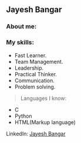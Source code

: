 ## Jayesh Bangar

### About me:

### My skills:
- Fast Learner.
- Team Management.
- Leadership.
- Practical Thinker.
- Communication.
- Problem solving.

> Languages I know:
- C
- Python
- HTML(Markup language)

LinkedIn: [Jayesh Bangar](www.linkedin.com/in/jayeshbangar)
